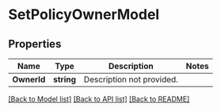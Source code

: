 # SetPolicyOwnerModel

## Properties

Name | Type | Description | Notes
------------ | ------------- | ------------- | -------------
**OwnerId** | **string** | Description not provided. | 

[[Back to Model list]](../README.md#documentation-for-models) [[Back to API list]](../README.md#documentation-for-api-endpoints) [[Back to README]](../README.md)


